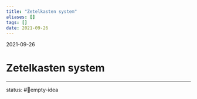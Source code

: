 ```yaml
---
title: "Zetelkasten system"
aliases: []
tags: []
date: 2021-09-26
---
```

2021-09-26
# Zetelkasten system
___
status: #💭empty-idea